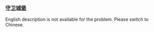 ### [守卫城堡](https://leetcode.com/problems/7rLGCR)

English description is not available for the problem. Please switch to Chinese.